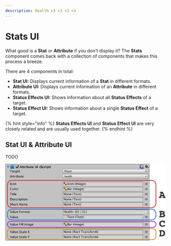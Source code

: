```yaml
---
description: Health <3 <3 <3 <3
---
```


# Stats UI

What good is a **Stat** or **Attribute** if you don't display it? The **Stats** component comes back with a collection of components that makes this process a breeze.

There are 4 components in total:

* **Stat UI:** Displays current information of a **Stat** in different formats.
* **Attribute UI:** Displays current information of an **Attribute** in different formats.
* **Status Effects UI:** Shows information about all **Status Effects** of a target.
* **Status Effect UI:** Shows information about a single **Status Effect** of a target.

{% hint style="info" %}
**Status Effects UI** and **Status Effect UI** are very closely related and are usually used together.
{% endhint %}

## Stat UI & Attribute UI

TODO

![\(Attributes UI component\)](../../.gitbook/assets/attributes-ui.png)


